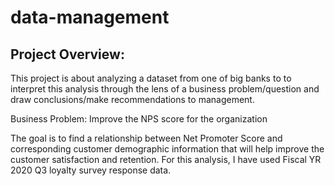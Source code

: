 # data-management

## Project Overview:

This project is about analyzing a dataset from one of big banks to to interpret this analysis through the lens of a business problem/question and draw conclusions/make recommendations to management.   

Business Problem: Improve the NPS score for the organization

The goal is to find a relationship between Net Promoter Score and corresponding customer demographic information that will help improve the customer satisfaction and retention. For this analysis, I have used Fiscal YR 2020 Q3 loyalty survey response data.




